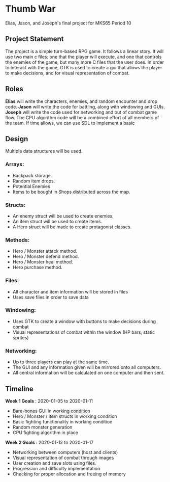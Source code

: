 # Thumb War 
Elias, Jason, and Joseph's final project for MKS65
Period 10

## Project Statement
The project is a simple turn-based RPG game. It follows a linear story. It will use two main c files: one that the player will execute, and one that controls the enemies of the game, but many more C files that the user does. In order to interact with the game, GTK is used to create a gui that allows the player to make decisions, and for visual representation of combat. 

## Roles
**Elias** will write the characters, enemies, and random encounter and drop code.
**Jason** will write the code for battling, along with windowing and GUIs.
**Joseph** will write the code used for networking and out of combat game flow.
The CPU algorithm code will be a combined effort of all members of the team.
If time allows, we can use SDL to implement a basic 

## Design
Multiple data structures will be used.
### Arrays: 
* Backpack storage. 
* Random item drops.
* Potential Enemies
* Items to be bought in Shops distributed across the map.
### Structs: 
* An enemy struct will be used to create enemies. 
* An item struct will be used to create items.
* A Hero struct will be made to create protagonist classes.
### Methods:
* Hero / Monster attack method.
* Hero /  Monster defend method.
* Hero / Monster heal method.
* Hero purchase method.
### Files:
* All character and item information will be stored in files
* Uses save files in order to save data
### Windowing:
* Uses GTK to create a window with buttons to make decisions during combat
* Visual representations of combat within the window (HP bars, static sprites)
### Networking:
* Up to three players can play at the same time.
* The GUI and any information given will be mirrored onto all computers.
* All central information will be calculated on one computer and then sent.

## Timeline
**Week 1 Goals** : 2020-01-05 to 2020-01-11
* Bare-bones GUI in working condition
* Hero / Monster / Item structs in working condition
* Basic fighting functionality in working condition
* Random monster generation
* CPU fighting algorithm in place

**Week 2 Goals** : 2020-01-12 to 2020-01-17
* Networking between computers (host and clients)
* Visual representation of combat through images
* User creation and save slots using files.
* Progression and difficulty implementation
* Checking for proper allocation and freeing of memory
